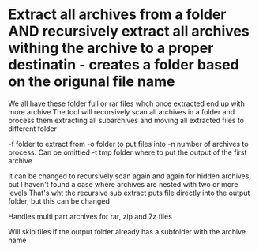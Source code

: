 # Extract all archives from a folder AND recursively extract all archives withing the archive to a proper destinatin - creates a folder based on the origunal file name
We all have these folder full or rar files whch once extracted end up with more archive
The tool will recursively scan all archives in a folder and process them extracting all subarchives and moving all extracted files to different folder

-f folder to extract from
-o folder to put files into
-n number of archives to process. Can be omittied 
-t tmp folder where to put the output of the first archive

It can be changed to recursively scan again and again for hidden archives, but I haven't found a case where archives are nested with two or more levels
That's wht the recursive sub extract puts file directly into the output folder, but this can be changed

Handles multi part archives for rar, zip and 7z files

Will skip files if the output folder already has a subfolder with the archive name
